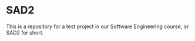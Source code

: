 # SAD2
This is a repository for a test project in our Software Engineering course, or SAD2 for short. 
